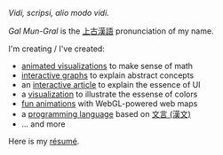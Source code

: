 *Vidi, scripsi, alio modo vidi.*

*Gal Mun-Gral* is the [上古漢語](https://en.wikipedia.org/wiki/Old_Chinese) pronunciation of my name.

I'm creating / I've created:
- [animated visualizations](https://galmungral.github.io/fdm-viz/) to make sense of math
- [interactive graphs](https://galmungral.github.io/qft-viz/) to explain abstract concepts
- an [interactive article](https://galmungral.github.io/SIGUI/) to explain the essence of UI
- a [visualization](https://galmungral.github.io/individual-study/) to illustrate the essense of colors
- [fun animations](https://galmungral.github.io/maplibre-shader-demo/) with WebGL-powered web maps
- a [programming language](https://galmungral.github.io/hanbun-lang/) based on [文言 (漢文)](https://en.wikipedia.org/wiki/Classical_Chinese)
- ... and more


Here is my [résumé](https://raw.githubusercontent.com/GalMunGral/galmungral/main/RESUME).
